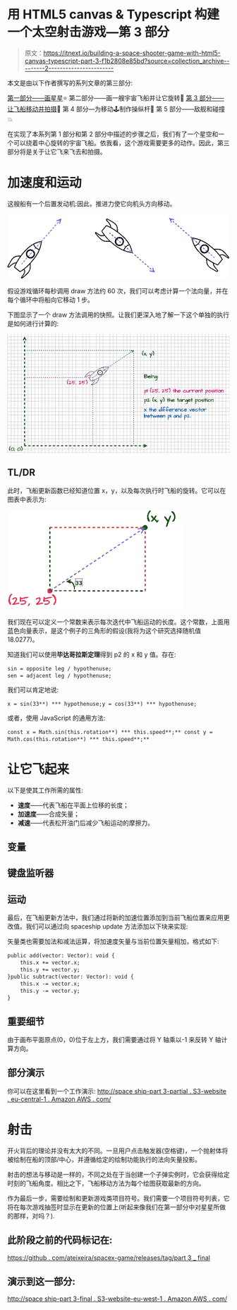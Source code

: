 # 用 HTML5 canvas & Typescript 构建一个太空射击游戏—第 3 部分

> 原文：<https://itnext.io/building-a-space-shooter-game-with-html5-canvas-typescript-part-3-f1b2808e85bd?source=collection_archive---------2----------------------->

本文是由以下作者撰写的系列文章的第三部分:

[第一部分——画星星](https://andreteixeira.medium.com/building-a-space-shooter-game-with-html5-canvas-typescript-part-1-20663025c7f5)⭐
第二部分——画一艘宇宙飞船并让它旋转🚀
[第 3 部分——让飞船移动并拍摄](https://andreteixeira.medium.com/building-a-space-shooter-game-with-html5-canvas-typescript-part-3-f1b2808e85bd)💨
第 4 部分—为移动🕹️制作操纵杆📱
第 5 部分——敌舰和碰撞💥

在实现了本系列第 1 部分和第 2 部分中描述的步骤之后，我们有了一个星空和一个可以绕着中心旋转的宇宙飞船。依我看，这个游戏需要更多的动作。因此，第三部分将是关于让它飞来飞去和拍摄。

# 加速度和运动

这艘船有一个后置发动机:因此，推进力使它向机头方向移动。

![](img/098f5af3ba044f37a0e94c3ab067e54a.png)

假设游戏循环每秒调用 draw 方法约 60 次，我们可以考虑计算一个法向量，并在每个循环中将船向它移动 1 步。

下图显示了一个 draw 方法调用的快照。让我们更深入地了解一下这个单独的执行是如何进行计算的:

![](img/eb2bc269f7d86c6732908b97c9365a66.png)

## TL/DR

此时，飞船更新函数已经知道位置 x，y，以及每次执行时飞船的旋转。它可以在图表中表示为:

![](img/ef0acb7fe238cb10d548068a1913a017.png)

我们现在可以定义一个常数来表示每次迭代中飞船运动的长度。这个常数，上面用蓝色向量表示，是这个例子的三角形的假设(我将为这个研究选择随机值 18.0277)。

知道我们可以使用**毕达哥拉斯定理**得到 p2 的 x 和 y 值。存在:

```
sin = opposite leg / hypothenuse;
sen = adjacent leg / hypothenuse;
```

我们可以肯定地说:

```
x = sin(33**) *** hypothenuse;y = cos(33**) *** hypothenuse;
```

或者，使用 JavaScript 的通用方法:

```
const x = Math.sin(this.rotation**) *** this.speed**;** const y = Math.cos(this.rotation**) *** this.speed**;**
```

# 让它飞起来

以下是使其工作所需的属性:

*   **速度**——代表飞船在平面上位移的长度；
*   **加速度**——合成矢量；
*   **减速**——代表松开油门后减少飞船运动的摩擦力。

## 变量

## 键盘监听器

## 运动

最后，在飞船更新方法中，我们通过将新的加速位置添加到当前飞船位置来应用更改值。我们可以通过向 spaceship update 方法添加以下块来实现:

矢量类也需要加法和减法运算，将加速度矢量与当前位置矢量相加，格式如下:

```
public add(vector: Vector): void {
    this.x += vector.x;
    this.y += vector.y;
}public subtract(vector: Vector): void {
    this.x -= vector.x;
    this.y -= vector.y;
}
```

## 重要细节

由于画布平面原点(0，0)位于左上方，我们需要通过将 Y 轴乘以-1 来反转 Y 轴计算方向。

## 部分演示

你可以在这里看到一个工作演示:
[http://space ship-part 3-partial . S3-website . eu-central-1 . Amazon AWS . com/](http://spaceship-part3-partial.s3-website.eu-central-1.amazonaws.com/)

# 射击

开火背后的理论并没有太大的不同。一旦用户点击触发器(空格键)，一个抛射体将被绘制在船的顶部/中心，并遵循给定的绘制功能执行的法向矢量投影。

射击的想法与移动是一样的，不同之处在于当创建一个子弹实例时，它会获得给定时刻的飞船角度。相比之下，飞船移动方法为每个绘图获取最新的方向。

作为最后一步，需要绘制和更新游戏类项目符号。我们需要一个项目符号列表，它将在每次游戏抽签时显示在更新的位置上(听起来像我们在第一部分中对星星所做的那样，对吗？).

## **此阶段之前的代码标记在:**

[https://github . com/ateixeira/spacex-game/releases/tag/part 3 _ final](https://github.com/ateixeira/spaceship-game/releases/tag/part3_final)

## 演示到这一部分:

[http://space ship-part 3-final . S3-website-eu-west-1 . Amazon AWS . com/](http://spaceship-part3-final.s3-website-eu-west-1.amazonaws.com/)